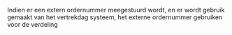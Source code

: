 Indien er een extern ordernummer  meegestuurd wordt, en er wordt gebruik gemaakt van het vertrekdag systeem, het externe ordernummer gebruiken voor de verdeling